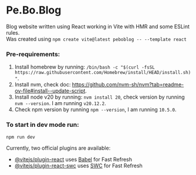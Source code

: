 # Pe.Bo.Blog

Blog website written using React working in Vite with HMR and some ESLint rules. <br />
Was created using `npm create vite@latest peboblog -- --template react`

### Pre-requirements:
1. Install homebrew by running: `/bin/bash -c "$(curl -fsSL https://raw.githubusercontent.com/Homebrew/install/HEAD/install.sh)"`.
2. Install nvm, check doc: https://github.com/nvm-sh/nvm?tab=readme-ov-file#install--update-script.
3. Install node v20 by running: `nvm install 20`, check version by running `nvm --version`. I am running `v20.12.2`.
4. Check npm version by running `npm --version`, I am running `10.5.0`.

### To start in dev mode run:

`npm run dev`

Currently, two official plugins are available:

- [@vitejs/plugin-react](https://github.com/vitejs/vite-plugin-react/blob/main/packages/plugin-react/README.md) uses [Babel](https://babeljs.io/) for Fast Refresh
- [@vitejs/plugin-react-swc](https://github.com/vitejs/vite-plugin-react-swc) uses [SWC](https://swc.rs/) for Fast Refresh

